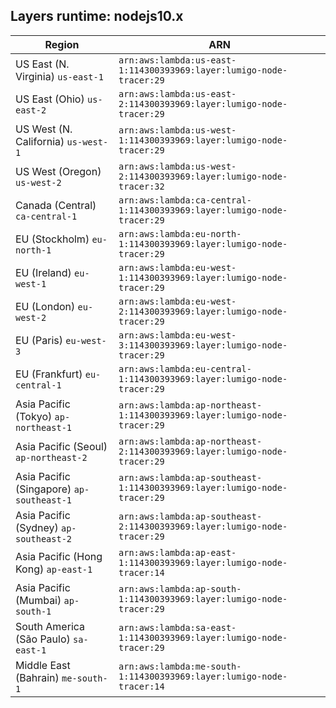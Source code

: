 Layers runtime: nodejs10.x
----
| Region | ARN |
| --- | --- |
|US East (N. Virginia)  `us-east-1`|`arn:aws:lambda:us-east-1:114300393969:layer:lumigo-node-tracer:29`|
|US East (Ohio)  `us-east-2`|`arn:aws:lambda:us-east-2:114300393969:layer:lumigo-node-tracer:29`|
|US West (N. California)  `us-west-1`|`arn:aws:lambda:us-west-1:114300393969:layer:lumigo-node-tracer:29`|
|US West (Oregon)  `us-west-2`|`arn:aws:lambda:us-west-2:114300393969:layer:lumigo-node-tracer:32`|
|Canada (Central)  `ca-central-1`|`arn:aws:lambda:ca-central-1:114300393969:layer:lumigo-node-tracer:29`|
|EU (Stockholm)  `eu-north-1`|`arn:aws:lambda:eu-north-1:114300393969:layer:lumigo-node-tracer:29`|
|EU (Ireland)  `eu-west-1`|`arn:aws:lambda:eu-west-1:114300393969:layer:lumigo-node-tracer:29`|
|EU (London)  `eu-west-2`|`arn:aws:lambda:eu-west-2:114300393969:layer:lumigo-node-tracer:29`|
|EU (Paris)  `eu-west-3`|`arn:aws:lambda:eu-west-3:114300393969:layer:lumigo-node-tracer:29`|
|EU (Frankfurt)  `eu-central-1`|`arn:aws:lambda:eu-central-1:114300393969:layer:lumigo-node-tracer:29`|
|Asia Pacific (Tokyo)  `ap-northeast-1`|`arn:aws:lambda:ap-northeast-1:114300393969:layer:lumigo-node-tracer:29`|
|Asia Pacific (Seoul)  `ap-northeast-2`|`arn:aws:lambda:ap-northeast-2:114300393969:layer:lumigo-node-tracer:29`|
|Asia Pacific (Singapore)  `ap-southeast-1`|`arn:aws:lambda:ap-southeast-1:114300393969:layer:lumigo-node-tracer:29`|
|Asia Pacific (Sydney)  `ap-southeast-2`|`arn:aws:lambda:ap-southeast-2:114300393969:layer:lumigo-node-tracer:29`|
|Asia Pacific (Hong Kong)  `ap-east-1`|`arn:aws:lambda:ap-east-1:114300393969:layer:lumigo-node-tracer:14`|
|Asia Pacific (Mumbai)  `ap-south-1`|`arn:aws:lambda:ap-south-1:114300393969:layer:lumigo-node-tracer:29`|
|South America (São Paulo)  `sa-east-1`|`arn:aws:lambda:sa-east-1:114300393969:layer:lumigo-node-tracer:29`|
|Middle East (Bahrain)  `me-south-1`|`arn:aws:lambda:me-south-1:114300393969:layer:lumigo-node-tracer:14`|
